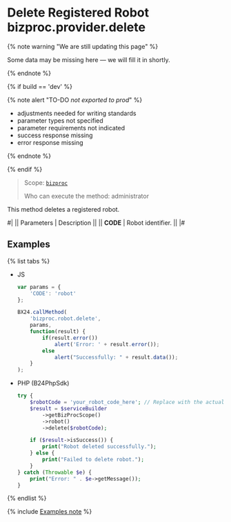 # Delete Registered Robot bizproc.provider.delete

{% note warning "We are still updating this page" %}

Some data may be missing here — we will fill it in shortly.

{% endnote %}

{% if build == 'dev' %}

{% note alert "TO-DO _not exported to prod_" %}

- adjustments needed for writing standards
- parameter types not specified
- parameter requirements not indicated
- success response missing
- error response missing

{% endnote %}

{% endif %}

> Scope: [`bizproc`](../../scopes/permissions.md)
>
> Who can execute the method: administrator

This method deletes a registered robot.

#|
|| Parameters  | Description ||
|| **CODE** | Robot identifier. ||
|#

## Examples

{% list tabs %}

- JS

    ```javascript
    var params = {
        'CODE': 'robot'
    };

    BX24.callMethod(
        'bizproc.robot.delete',
        params,
        function(result) {
            if(result.error())
                alert('Error: ' + result.error());
            else
                alert("Successfully: " + result.data());
        }
    );
    ```

- PHP (B24PhpSdk)

    ```php
    try {
        $robotCode = 'your_robot_code_here'; // Replace with the actual robot code
        $result = $serviceBuilder
            ->getBizProcScope()
            ->robot()
            ->delete($robotCode);

        if ($result->isSuccess()) {
            print("Robot deleted successfully.");
        } else {
            print("Failed to delete robot.");
        }
    } catch (Throwable $e) {
        print("Error: " . $e->getMessage());
    }
    ```

{% endlist %}

{% include [Examples note](../../../_includes/examples.md) %}